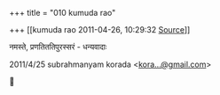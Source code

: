 +++
title = "010 kumuda rao"

+++
[[kumuda rao	2011-04-26, 10:29:32 [Source](https://groups.google.com/g/bvparishat/c/D2cAOSWkW6M)]]



नमस्ते, प्रणतिततिपुरस्सरं - धन्यवादाः

  

2011/4/25 subrahmanyam korada \<[kora...@gmail.com]()\>



